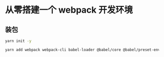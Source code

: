 # 从零搭建一个 webpack 开发环境

## 装包
```bash
yarn init -y

yarn add webpack webpack-cli babel-loader @babel/core @babel/preset-env css-loader style-loader webpack-dev-server clean-webpack-plugin html-webpack-plugin -D
```